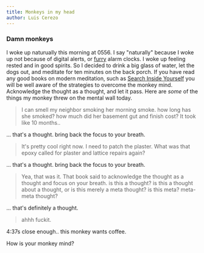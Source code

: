 ```yaml
---
title: Monkeys in my head
author: Luis Cerezo
---
```

### Damn monkeys

I woke up naturually this morning at 0556. I say "naturally" because I woke up not because of digital alerts, or [furry](https://500px.com/photo/8239680/pogo-by-luis-cerezo) alarm clocks. I woke up feeling rested and in good spirits. So I decided to drink a big glass of water, let the dogs out, and meditate for ten minutes on the back porch. If you have read any good books on modern meditation, such as [Search Inside Yourself](https://siyli.org/resources/category/siy-book) you will be well aware of the strategies to overcome the monkey mind. Acknowledge the thought as a thought, and let it pass. 
Here are *some* of the things my monkey threw on the mental wall today.

> I can smell my neighbor smoking her morning smoke. how long has she smoked? how much did her basement gut and finish cost? It took like 10 months..

... that's a thought. bring back the focus to your breath. 

> It's pretty cool right now. I need to patch the plaster. What was that epoxy called for plaster and lattice repairs again?

... that's a thought. bring back the focus to your breath.

> Yea, that was it. That book said to acknowledge the thought as a thought and focus on your breath. is this a thought? is this a thought about a thought, or is this merely a meta thought? is this meta? meta-meta thought?

... that's definitely a thought.  

> ahhh fuckit.

4:37s close enough.. this monkey wants coffee. 


How is your monkey mind?
